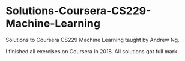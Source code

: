 # Solutions-Coursera-CS229-Machine-Learning

Solutions to Coursera CS229 Machine Learning taught by Andrew Ng.  

I finished all exercises on Coursera in 2018. All solutions got full mark.
